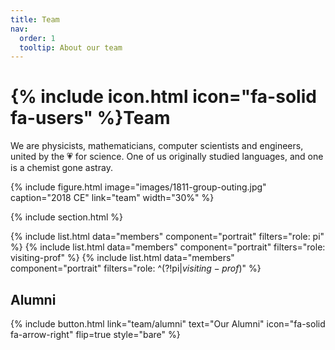 ```yaml
---
title: Team
nav:
  order: 1
  tooltip: About our team
---
```


# {% include icon.html icon="fa-solid fa-users" %}Team

We are physicists, mathematicians, computer scientists and engineers, united by the 💗 for science. One of us originally studied languages, and one is a chemist gone astray. 

{%
  include figure.html
  image="images/1811-group-outing.jpg"
  caption="2018 CE"
  link="team"
  width="30%"
%}

{% include section.html %}

{% include list.html data="members" component="portrait" filters="role: pi" %}
{% include list.html data="members" component="portrait" filters="role: visiting-prof" %}
{% include list.html data="members" component="portrait" filters="role: ^(?!pi$|visiting-prof$)" %}

## Alumni

{%
  include button.html
  link="team/alumni"
  text="Our Alumni"
  icon="fa-solid fa-arrow-right"
  flip=true
  style="bare"
%}

